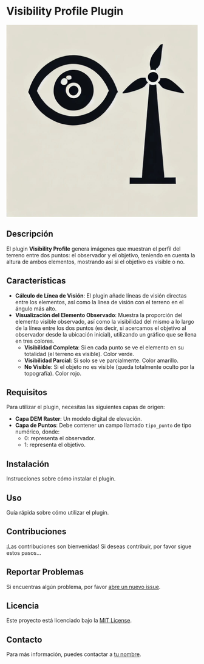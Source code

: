# Visibility Profile Plugin

![Plugin Logo](https://github.com/avaldeon/VisibilityProfile/blob/main/logo.png) 

## Descripción

El plugin **Visibility Profile** genera imágenes que muestran el perfil del terreno entre dos puntos: el observador y el objetivo, teniendo en cuenta la altura de ambos elementos, mostrando así si el objetivo es visible o no.

## Características

- **Cálculo de Línea de Visión**: El plugin añade líneas de visión directas entre los elementos, así como la línea de visión con el terreno en el ángulo más alto.
- **Visualización del Elemento Observado**: Muestra la proporción del elemento visible observado, así como la visibilidad del mismo a lo largo de la línea entre los dos puntos (es decir, si acercamos el objetivo al observador desde la ubicación inicial), utilizando un gráfico que se llena en tres colores.
  - **Visibilidad Completa**: Si en cada punto se ve el elemento en su totalidad (el terreno es visible). Color verde.
  - **Visibilidad Parcial**: Si solo se ve parcialmente. Color amarillo.
  - **No Visible**: Si el objeto no es visible (queda totalmente oculto por la topografía). Color rojo.

## Requisitos

Para utilizar el plugin, necesitas las siguientes capas de origen:

- **Capa DEM Raster**: Un modelo digital de elevación.
- **Capa de Puntos**: Debe contener un campo llamado `tipo_punto` de tipo numérico, donde:
  - 0: representa el observador.
  - 1: representa el objetivo.

## Instalación

Instrucciones sobre cómo instalar el plugin.

## Uso

Guía rápida sobre cómo utilizar el plugin.

## Contribuciones

¡Las contribuciones son bienvenidas! Si deseas contribuir, por favor sigue estos pasos...

## Reportar Problemas
Si encuentras algún problema, por favor [abre un nuevo issue](https://github.com/avaldeon/VisibilityProfile/issues).

## Licencia

Este proyecto está licenciado bajo la [MIT License](LICENSE).

## Contacto

Para más información, puedes contactar a [tu nombre](mailto:tu-email@example.com).
